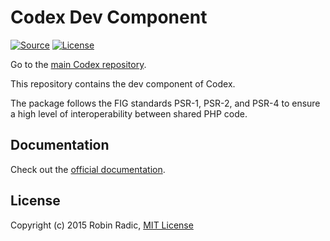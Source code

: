 <!--
title: Dev
subtitle: Codex
-->

Codex Dev Component
===================

[![Source](https://img.shields.io/badge/source-codex--dev-blue.svg?style=flat-square)](https://github.com/codex-project/dev)
[![License](https://img.shields.io/badge/license-MIT-brightgreen.svg?style=flat-square)](https://tldrlegal.com/license/mit-license)


Go to the [main Codex repository](https://github.com/codex-project/codex).


This repository contains the dev component of Codex.

The package follows the FIG standards PSR-1, PSR-2, and PSR-4 to ensure a high level of interoperability between shared PHP code.


Documentation
-------------

Check out the [official documentation](http://codex-project.ninja).


License
-------
Copyright (c) 2015 Robin Radic, [MIT License](LICENSE.md)
